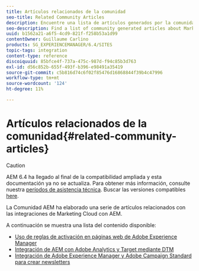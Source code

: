 ```yaml
---
title: Artículos relacionados de la comunidad
seo-title: Related Community Articles
description: Encuentre una lista de artículos generados por la comunidad sobre las integraciones de Marketing Cloud con AEM.
seo-description: Find a list of community generated articles about Marketing Cloud integrations with AEM.
uuid: b1562a21-a6f5-4cd9-821f-f258b53a1d99
contentOwner: Guillaume Carlino
products: SG_EXPERIENCEMANAGER/6.4/SITES
topic-tags: integration
content-type: reference
discoiquuid: 85bfce4f-737a-475c-987d-f94c85b3d763
exl-id: d56c852b-655f-493f-b396-e98491a35419
source-git-commit: c5b816d74c6f02f85476d16868844f39b4c47996
workflow-type: tm+mt
source-wordcount: '124'
ht-degree: 11%

---
```


# Artículos relacionados de la comunidad{#related-community-articles}

>[!CAUTION]
>
>AEM 6.4 ha llegado al final de la compatibilidad ampliada y esta documentación ya no se actualiza. Para obtener más información, consulte nuestra [períodos de asistencia técnica](https://helpx.adobe.com/es/support/programs/eol-matrix.html). Buscar las versiones compatibles [here](https://experienceleague.adobe.com/docs/).

La Comunidad AEM ha elaborado una serie de artículos relacionados con las integraciones de Marketing Cloud con AEM.

A continuación se muestra una lista del contenido disponible:

* [Uso de reglas de activación en páginas web de Adobe Experience Manager](https://helpx.adobe.com/experience-manager/using/dtm.html)
* [Integración de AEM con Adobe Analytics y Target mediante DTM](https://helpx.adobe.com/experience-manager/using/integrate-digital-marketing-solutions.html)
* [Integración de Adobe Experience Manager y Adobe Campaign Standard para crear newsletters](https://helpx.adobe.com/experience-manager/using/aem_campaign.html)
